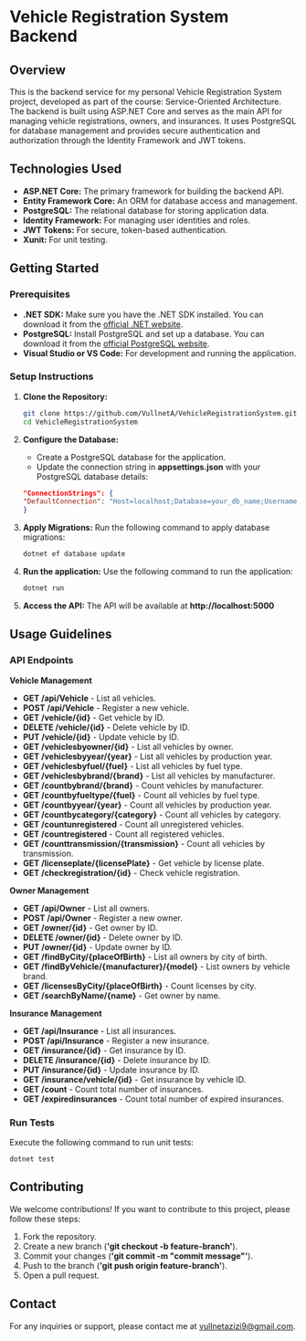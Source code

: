 # Vehicle Registration System Backend

## Overview

This is the backend service for my personal Vehicle Registration System project, developed as part of the course: Service-Oriented Architecture. The backend is built using ASP.NET Core and serves as the main API for managing vehicle registrations, owners, and insurances. It uses PostgreSQL for database management and provides secure authentication and authorization through the Identity Framework and JWT tokens.

## Technologies Used

- **ASP.NET Core:** The primary framework for building the backend API.
- **Entity Framework Core:** An ORM for database access and management.
- **PostgreSQL:** The relational database for storing application data.
- **Identity Framework:** For managing user identities and roles.
- **JWT Tokens:** For secure, token-based authentication.
- **Xunit:** For unit testing.

## Getting Started

### Prerequisites

- **.NET SDK:** Make sure you have the .NET SDK installed. You can download it from the [official .NET website](https://dotnet.microsoft.com/download).
- **PostgreSQL:** Install PostgreSQL and set up a database. You can download it from the [official PostgreSQL website](https://www.postgresql.org/download/).
- **Visual Studio or VS Code:** For development and running the application.

### Setup Instructions

1. **Clone the Repository:**

   ```bash
   git clone https://github.com/VullnetA/VehicleRegistrationSystem.git
   cd VehicleRegistrationSystem

2. **Configure the Database:**
   - Create a PostgreSQL database for the application.
   - Update the connection string in **appsettings.json** with your PostgreSQL database details:

    ```json
   "ConnectionStrings": {
   "DefaultConnection": "Host=localhost;Database=your_db_name;Username=your_username;Password=your_password"
   }
   
3. **Apply Migrations:**
   Run the following command to apply database migrations:
   
   ```bash
   dotnet ef database update

4. **Run the application:**
   Use the following command to run the application:

   ```bash
   dotnet run

5. **Access the API:**
   The API will be available at **http://localhost:5000**

## Usage Guidelines

### API Endpoints

**Vehicle Management**

- **GET /api/Vehicle** - List all vehicles.
- **POST /api/Vehicle** - Register a new vehicle.
- **GET /vehicle/{id}** - Get vehicle by ID.
- **DELETE /vehicle/{id}** - Delete vehicle by ID.
- **PUT /vehicle/{id}** - Update vehicle by ID.
- **GET /vehiclesbyowner/{id}** - List all vehicles by owner.
- **GET /vehiclesbyyear/{year}** - List all vehicles by production year.
- **GET /vehiclesbyfuel/{fuel}** - List all vehicles by fuel type.
- **GET /vehiclesbybrand/{brand}** - List all vehicles by manufacturer.
- **GET /countbybrand/{brand}** - Count vehicles by manufacturer.
- **GET /countbyfueltype/{fuel}** - Count all vehicles by fuel type.
- **GET /countbyyear/{year}** - Count all vehicles by production year.
- **GET /countbycategory/{category}** - Count all vehicles by category.
- **GET /countunregistered** - Count all unregistered vehicles.
- **GET /countregistered** - Count all registered vehicles.
- **GET /counttransmission/{transmission}** - Count all vehicles by transmission.
- **GET /licenseplate/{licensePlate}** - Get vehicle by license plate.
- **GET /checkregistration/{id}** - Check vehicle registration.

**Owner Management**

- **GET /api/Owner** - List all owners.
- **POST /api/Owner** - Register a new owner.
- **GET /owner/{id}** - Get owner by ID.
- **DELETE /owner/{id}** - Delete owner by ID.
- **PUT /owner/{id}** - Update owner by ID.
- **GET /findByCity/{placeOfBirth}** - List all owners by city of birth.
- **GET /findByVehicle/{manufacturer}/{model}** - List owners by vehicle brand.
- **GET /licensesByCity/{placeOfBirth}** - Count licenses by city.
- **GET /searchByName/{name}** - Get owner by name.

**Insurance Management**

- **GET /api/Insurance** - List all insurances.
- **POST /api/Insurance** - Register a new insurance.
- **GET /insurance/{id}** - Get insurance by ID.
- **DELETE /insurance/{id}** - Delete insurance by ID.
- **PUT /insurance/{id}** - Update insurance by ID.
- **GET /insurance/vehicle/{id}** - Get insurance by vehicle ID.
- **GET /count** - Count total number of insurances.
- **GET /expiredinsurances** - Count total number of expired insurances.

### Run Tests
Execute the following command to run unit tests:


    dotnet test

## Contributing
We welcome contributions! If you want to contribute to this project, please follow these steps:

1. Fork the repository.
2. Create a new branch (**'git checkout -b feature-branch'**).
3. Commit your changes (**'git commit -m "commit message"'**).
4. Push to the branch (**'git push origin feature-branch'**).
5. Open a pull request.

## Contact
For any inquiries or support, please contact me at vullnetazizi9@gmail.com.
